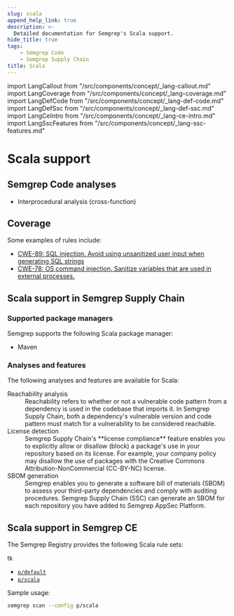 ```yaml
---
slug: scala
append_help_link: true
description: >-
  Detailed documentation for Semgrep's Scala support. 
hide_title: true
tags:
    - Semgrep Code
    - Semgrep Supply Chain
title: Scala
---
```


import LangCallout from "/src/components/concept/_lang-callout.md"
import LangCoverage from "/src/components/concept/_lang-coverage.md"
import LangDefCode from "/src/components/concept/_lang-def-code.md"
import LangDefSsc from "/src/components/concept/_lang-def-ssc.md"
import LangCeIntro from "/src/components/concept/_lang-ce-intro.md"
import LangSscFeatures from "/src/components/concept/_lang-ssc-features.md"

# Scala support

<LangCallout name="Scala" />

## Semgrep Code analyses

* Interprocedural analysis (cross-function)

## Coverage 

<LangCoverage />

Some examples of rules include:

- [<i class="fas fa-external-link fa-xs"></i> CWE-89: SQL injection. Avoid using unsanitized user input when generating SQL strings](https://semgrep.dev/playground/r/scala.play.security.tainted-slick-sqli.tainted-slick-sqli?editorMode=advanced)
- [<i class="fas fa-external-link fa-xs"></i> CWE-78: OS command injection. Sanitize variables that are used in external processes.](https://semgrep.dev/playground/r/scala.lang.security.audit.dangerous-seq-run.dangerous-seq-run)

## Scala support in Semgrep Supply Chain

<LangDefSsc />

### Supported package managers

Semgrep supports the following Scala package manager:

- Maven

### Analyses and features

The following analyses and features are available for Scala:

<dl>
<dt>Reachability analysis</dt>
<dd>
Reachability refers to whether or not a vulnerable code pattern from a dependency is used in the codebase that imports it. In Semgrep Supply Chain, both a dependency's vulnerable version and code pattern must match for a vulnerability to be considered reachable.
</dd>
<dt>License detection</dt>
<dd>
Semgrep Supply Chain's **license compliance** feature enables you to explicitly allow or disallow (block) a package's use in your repository based on its license. For example, your company policy may disallow the use of packages with the Creative Commons Attribution-NonCommercial (CC-BY-NC) license.
</dd>
<dt>SBOM generation</dt>
<dd>
Semgrep enables you to generate a software bill of materials (SBOM) to assess your third-party dependencies and comply with auditing procedures. Semgrep Supply Chain (SSC) can generate an SBOM for each repository you have added to Semgrep AppSec Platform.
</dd>
</dl>

## Scala support in Semgrep CE

<LangCeIntro />

The Semgrep Registry provides the following Scala rule sets:

tk
- [<i class="fas fa-external-link fa-xs"></i> `p/default`](https://semgrep.dev/p/default)
- [<i class="fas fa-external-link fa-xs"></i> `p/scala`](https://semgrep.dev/p/scala)

<!-- config
- [<i class="fas fa-external-link fa-xs"></i> `p/trailofbits`](https://semgrep.dev/p/trailofbits)
- [<i class="fas fa-external-link fa-xs"></i> `p/gitlab`](https://semgrep.dev/p/gitlab)
-->
Sample usage:

```bash
semgrep scan --config p/scala
```
